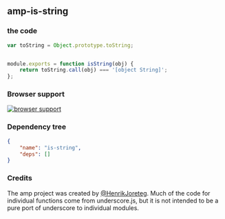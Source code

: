 ## amp-is-string


### the code

```javascript
var toString = Object.prototype.toString;


module.exports = function isString(obj) {
    return toString.call(obj) === '[object String]';
};
```

### Browser support

[![browser support](https://ci.testling.com/henrikjoreteg/amp-is-string.png)](https://ci.testling.com/ampersandjs/amp-is-string)

### Dependency tree

```json
{
    "name": "is-string",
    "deps": []
}
```

### Credits

The amp project was created by [@HenrikJoreteg](http://twitter.com/henrikjoreteg). Much of the code for individual functions come from underscore.js, but it is not intended to be a pure port of underscore to individual modules.